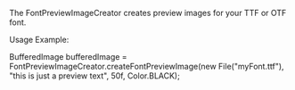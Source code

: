 The FontPreviewImageCreator creates preview images for your TTF or OTF font.

Usage Example:

BufferedImage bufferedImage = FontPreviewImageCreator.createFontPreviewImage(new File("myFont.ttf"), "this is just a preview text", 50f, Color.BLACK);


